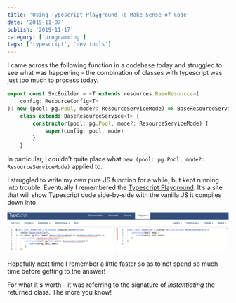 ```yaml
---
title: 'Using Typescript Playground To Make Sense of Code'
date: '2019-11-07'
publish: '2019-11-17'
category: ['programming']
tags: ['typescript', 'dev tools']
---
```


I came across the following function in a codebase today and struggled to see what was happening - the combination of classes with typescript was just too much to process today.

```typescript
export const SvcBuilder = <T extends resources.BaseResource>(
    config: ResourceConfig<T>
): new (pool: pg.Pool, mode?: ResourceServiceMode) => BaseResourceService<T> =>
    class extends BaseResourceService<T> {
        constructor(pool: pg.Pool, mode?: ResourceServiceMode) {
            super(config, pool, mode)
        }
    }
```

In particular, I couldn’t quite place what `new (pool: pg.Pool, mode?: ResourceServiceMode)` applied to.

I struggled to write my own pure JS function for a while, but kept running into trouble. Eventually I remembered the [Typescript Playground](https://www.typescriptlang.org/play/). It’s a site that will show Typescript code side-by-side with the vanilla JS it compiles down into.

![](./typescript-playground.png)

Hopefully next time I remember a little faster so as to not spend so much time before getting to the answer!

For what it's worth - it was referring to the signature of _instantiating_ the returned class. The more you know!

